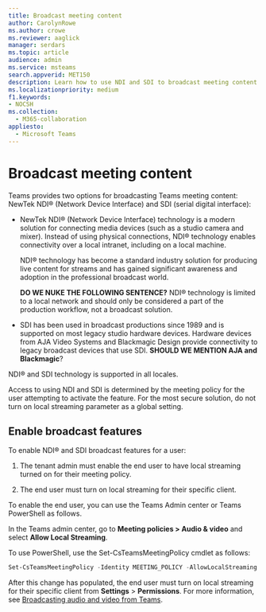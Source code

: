```yaml
---
title: Broadcast meeting content
author: CarolynRowe
ms.author: crowe
ms.reviewer: aaglick
manager: serdars
ms.topic: article
audience: admin
ms.service: msteams
search.appverid: MET150
description: Learn how to use NDI and SDI to broadcast meeting content in Microsoft Teams.
ms.localizationpriority: medium
f1.keywords:
- NOCSH
ms.collection: 
  - M365-collaboration
appliesto: 
  - Microsoft Teams
---
```


# Broadcast meeting content

Teams provides two options for broadcasting Teams meeting content: NewTek NDI® (Network Device Interface) and SDI (serial digital interface):

- NewTek NDI® (Network Device Interface) technology is a modern solution for connecting media devices (such as a studio camera and mixer). Instead of using physical connections, NDI® technology enables connectivity over a local intranet, including on a local machine.

  NDI® technology has become a standard industry solution for producing live content for streams and has gained significant awareness and adoption in the professional broadcast world.

  **DO WE NUKE THE FOLLOWING SENTENCE?**
  NDI® technology is limited to a local network and should only be considered a part of the production workflow, not a broadcast solution.

- SDI has been used in broadcast productions since 1989 and is supported on most legacy studio hardware devices. Hardware devices from AJA Video Systems and Blackmagic Design  provide connectivity to legacy broadcast devices that use SDI.
**SHOULD WE MENTION AJA and Blackmagic**?

NDI® and SDI technology is supported in all locales.

Access to using NDI and SDI is determined by the meeting policy for the user attempting to activate the feature. For the most secure solution, do not turn on local streaming parameter as a global setting.


## Enable broadcast features

To enable NDI® and SDI broadcast features for a user:

1. The tenant admin must enable the end user to have local streaming turned on for their meeting policy. 

2. The end user must turn on local streaming for their specific client.


To enable the end user, you can use the Teams Admin center or Teams PowerShell as follows.

In the Teams admin center, go to **Meeting policies > Audio & video** and select **Allow Local Streaming**.

To use PowerShell, use the Set-CsTeamsMeetingPolicy cmdlet as follows:

```PowerShell
Set-CsTeamsMeetingPolicy -Identity MEETING_POLICY -AllowLocalStreaming $true
```

After this change has populated, the end user must turn on local streaming for their specific client from **Settings** > **Permissions**.  For more information, see [Broadcasting audio and video from Teams](https://support.microsoft.com/office/broadcasting-audio-and-video-from-teams-with-ndi-technology-e91a0adb-96b9-4dca-a2cd-07181276afa3).





